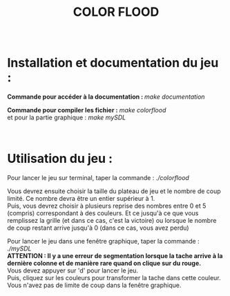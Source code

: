 # <p align = "center">COLOR FLOOD</p>

<br>

# Installation et documentation du jeu :

<b>Commande pour accéder à la documentation : </b>
<em>make documentation</em>


<b>Commande pour compiler les fichier :</b>
<em>make colorflood</em>
<br/>
et pour la partie graphique : <em>make mySDL</em>

<br>

# Utilisation du jeu :

Pour lancer le jeu sur terminal, taper la commande : <em>./colorflood</em>

Vous devrez ensuite choisir la taille du plateau de jeu et le nombre de coup limité. Ce nombre devra être un entier supérieur à 1.<br>
Puis, vous devrez choisir à plusieurs reprise des nombres entre 0 et 5 (compris) correspondant à des couleurs. Et ce jusqu'à ce que vous remplissez la grille (et dans ce cas, c'est la victoire) ou lorsque le nombre de coup restant arrive jusqu'à 0 (dans ce cas, vous avez perdu)




Pour lancer le jeu dans une fenêtre graphique, taper la commande : <em>./mySDL</em><br>
<b>ATTENTION : Il y a une erreur de segmentation lorsque la tache arrive à la dernière colonne et de manière rare quand on clique sur du rouge.</b><br>
Vous devez appuyer sur 'd' pour lancer le jeu.<br>
Puis, cliquez sur les couleurs pour transformer la tache dans cette couleur. Vous n'avez pas de limite de coup dans la fenêtre graphique.
